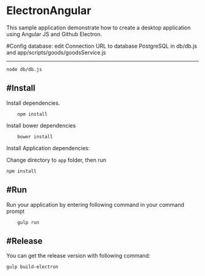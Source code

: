 # ElectronAngular

This sample application demonstrate how to create a desktop application using Angular JS and Github Electron.

#Config database:
edit Connection URL to database PostgreSQL in db/db.js and app/scripts/goods/goodsService.js

-----
    node db/db.js

#Install
--- 

Install dependencies.

```
	npm install
```

Install bower dependencies 

```
	bower install
```

Install Application dependencies:

Change directory to ```app``` folder, then run

```
npm install
```


#Run 
---


Run your application by entering following command in your command prompt

```
	gulp run
```

#Release
---

You can get the release version with following command:

```
gulp build-electron
```


